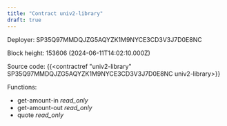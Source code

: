 ```yaml
---
title: "Contract univ2-library"
draft: true
---
```

Deployer: SP35Q97MMDQJZG5AQYZK1M9NYCE3CD3V3J7D0E8NC


 



Block height: 153606 (2024-06-11T14:02:10.000Z)

Source code: {{<contractref "univ2-library" SP35Q97MMDQJZG5AQYZK1M9NYCE3CD3V3J7D0E8NC univ2-library>}}

Functions:

* get-amount-in _read_only_
* get-amount-out _read_only_
* quote _read_only_
